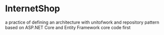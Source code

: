 # InternetShop
a practice of defining an architecture with unitofwork and repository pattern based on ASP.NET Core and Entity Framework core code first
